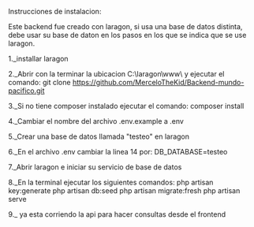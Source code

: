 Instrucciones de instalacion:

Este backend fue creado con laragon, si usa una base de datos distinta, debe usar su base de daton en los pasos en los que se indica que se use laragon.

1._installar laragon

2._Abrir con la terminar la ubicacion C:\laragon\www\ y ejecutar el comando: git clone https://github.com/MerceloTheKid/Backend-mundo-pacifico.git

3._Si no tiene composer instalado ejecutar el comando: composer install

4._Cambiar el nombre del archivo .env.example a .env

5._Crear una base de datos llamada "testeo" en laragon

6._En el archivo .env cambiar la linea 14 por: DB_DATABASE=testeo

7._Abrir laragon e iniciar su servicio de base de datos

8._En la terminal ejecutar los siguientes comandos:
    php artisan key:generate
    php artisan db:seed
    php artisan migrate:fresh
    php artisan serve

9._ ya esta corriendo la api para hacer consultas desde el frontend
